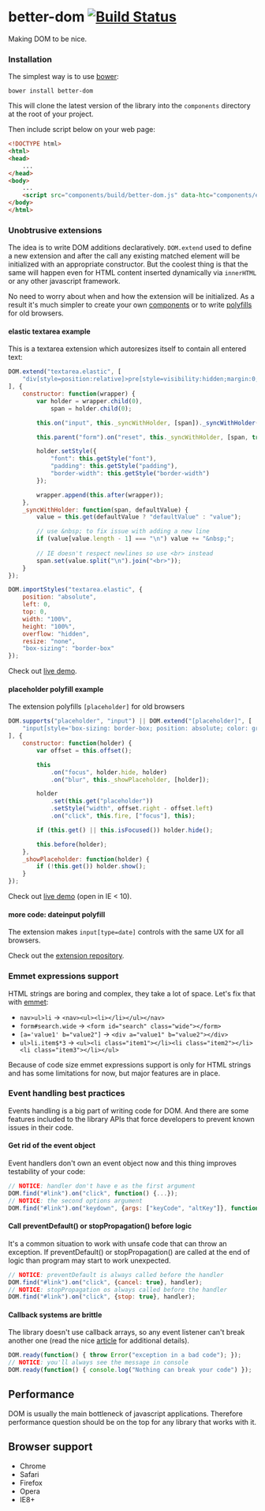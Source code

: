 better-dom [![Build Status](https://api.travis-ci.org/chemerisuk/better-dom.png?branch=master)](http://travis-ci.org/chemerisuk/better-dom)
==========
Making DOM to be nice.

### Installation
The simplest way is to use [bower](http://bower.io/):

    bower install better-dom

This will clone the latest version of the library into the `components` directory at the root of your project.

Then include script below on your web page:

```html
<!DOCTYPE html>
<html>
<head>
    ...    
</head>
<body>
    ...
    <script src="components/build/better-dom.js" data-htc="components/extra/better-dom.htc"></script>
</body>
</html>
```

### Unobtrusive extensions
The idea is to write DOM additions declaratively. `DOM.extend` used to define a new extension and after the call any existing matched element will be initialized with an appropriate constructor. But the coolest thing is that the same will happen even for HTML content inserted dynamically via `innerHTML` or any other javascript framework.

No need to worry about when and how the extension will be initialized. As a result it's much simpler to create your own [components](#elastic-textarea) or to write [polyfills](#placeholder-polyfill) for old browsers.

#### elastic textarea example
This is a textarea extension which autoresizes itself to contain all entered text:

```js
DOM.extend("textarea.elastic", [
    "div[style=position:relative]>pre[style=visibility:hidden;margin:0;border-style:solid]>span[style=display:inline-block;white-space:pre-wrap]"
], {
    constructor: function(wrapper) {
        var holder = wrapper.child(0),
            span = holder.child(0);

        this.on("input", this._syncWithHolder, [span])._syncWithHolder(span);

        this.parent("form").on("reset", this._syncWithHolder, [span, true], this);

        holder.setStyle({
            "font": this.getStyle("font"),
            "padding": this.getStyle("padding"),
            "border-width": this.getStyle("border-width")
        });

        wrapper.append(this.after(wrapper));
    },
    _syncWithHolder: function(span, defaultValue) {
        value = this.get(defaultValue ? "defaultValue" : "value");

        // use &nbsp; to fix issue with adding a new line
        if (value[value.length - 1] === "\n") value += "&nbsp;";
        
        // IE doesn't respect newlines so use <br> instead
        span.set(value.split("\n").join("<br>"));
    }
});

DOM.importStyles("textarea.elastic", {
    position: "absolute",
    left: 0,
    top: 0,
    width: "100%",
    height: "100%",
    overflow: "hidden",
    resize: "none",
    "box-sizing": "border-box"
});
```
Check out [live demo](http://chemerisuk.github.io/better-elastic-textarea/).

#### placeholder polyfill example
The extension polyfills `[placeholder]` for old browsers
```js
DOM.supports("placeholder", "input") || DOM.extend("[placeholder]", [
    "input[style='box-sizing: border-box; position: absolute; color: graytext; background: none no-repeat 0 0; border-color: transparent']"
], {
    constructor: function(holder) {
        var offset = this.offset();

        this
            .on("focus", holder.hide, holder)
            .on("blur", this._showPlaceholder, [holder]);

        holder
            .set(this.get("placeholder"))
            .setStyle("width", offset.right - offset.left)
            .on("click", this.fire, ["focus"], this);

        if (this.get() || this.isFocused()) holder.hide();

        this.before(holder);
    },
    _showPlaceholder: function(holder) {
        if (!this.get()) holder.show();
    }
});
```
Check out [live demo](http://chemerisuk.github.io/better-placeholder-polyfill/) (open in IE < 10).

#### more code: dateinput polyfill
The extension makes `input[type=date]` controls with the same UX for all browsers.

Check out the [extension repository](https://github.com/chemerisuk/better-dateinput-polyfill).

### Emmet expressions support
HTML strings are boring and complex, they take a lot of space. Let's fix that with [emmet](http://emmet.io/):

* `nav>ul>li` -> `<nav><ul><li></li></ul></nav>`
* `form#search.wide` -> `<form id="search" class="wide"></form>`
* `[a='value1' b="value2"]` -> `<div a="value1" b="value2"></div>`
* `ul>li.item$*3` -> `<ul><li class="item1"></li><li class="item2"></li><li class="item3"></li></ul>`

Because of code size emmet expressions support is only for HTML strings and has some limitations for now, but major features are in place.


### Event handling best practices
Events handling is a big part of writing code for DOM. And there are some features included to the library APIs that force developers to prevent known issues in their code.

#### Get rid of the event object
Event handlers don't own an event object now and this thing improves testability of your code:

```js
// NOTICE: handler don't have e as the first argument
DOM.find("#link").on("click", function() {...});
// NOTICE: the second options argument
DOM.find("#link").on("keydown", {args: ["keyCode", "altKey"]}, function(keyCode, altKey) {...});
```

#### Call preventDefault() or stopPropagation() before logic
It's a common situation to work with unsafe code that can throw an exception. If preventDefault() or stopPropagation() are called at the end of logic than program may start to work unexpected.

```js
// NOTICE: preventDefault is always called before the handler
DOM.find("#link").on("click", {cancel: true}, handler);
// NOTICE: stopPropagation os always called before the handler
DOM.find("#link").on("click", {stop: true}, handler);
```

#### Callback systems are brittle
The library doesn't use callback arrays, so any event listener can't break another one (read the nice [article](http://dean.edwards.name/weblog/2009/03/callbacks-vs-events/) for additional details).

```js
DOM.ready(function() { throw Error("exception in a bad code"); });
// NOTICE: you'll always see the message in console
DOM.ready(function() { console.log("Nothing can break your code") });
```

## Performance
DOM is usually the main bottleneck of javascript applications. Therefore performance question should be on the top for any library that works with it.

## Browser support
* Chrome
* Safari
* Firefox
* Opera
* IE8+
